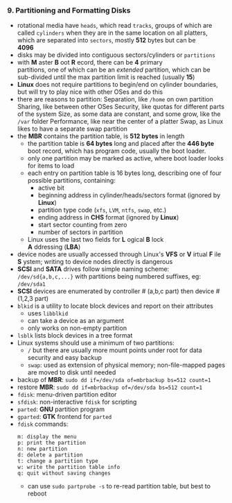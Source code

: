 ### 9. Partitioning and Formatting Disks

  * rotational media have `heads`, which read `tracks`, groups of which are
    called `cylinders` when they are in the same location on all platters,  
    which are separated into `sectors`, mostly **512** bytes but can be  
    **4096**
  * disks may be divided into contiguous sectors/cylinders or `partitions`
  * with **M** aster **B** oot **R** ecord, there can be **4** primary  
    partitions, one of which can be an *extended* partition, which can be  
    sub-divided until the max partition limit is reached (usually **15**)
  * **Linux** does not require partitions to begin/end on cylinder boundaries,
    but will try to play nice with other OSes and do this
  * there are reasons to partition:
        Separation, like `/home` on own partition
        Sharing, like between other OSes
        Security, like quotas for different parts of the system
        Size, as some data are constant, and some grow, like the `/var` folder
        Performance, like near the center of a platter
        Swap, as Linux likes to have a separate swap partition
  * the **MBR** contains the partition table, is **512 bytes** in length
    * the partition table is **64 bytes** long and placed after the **446
      byte** boot record, which has program code, usually the boot loader.
    * only one partition may be marked as active, where boot loader looks for
      items to load
    * each entry on partition table is 16 bytes long, describing one of four  
      possible partitions, containing:
      * active bit
      * beginning address in cylinder/heads/sectors format (ignored by  
        **Linux**)
      * partition type code (`xfs`, `LVM`, `ntfs`, `swap`, etc.)
      * ending address in **CHS** format (ignored by **Linux**)
      * start sector counting from zero
      * number of sectors in partition
    * Linux uses the last two fields for **L** ogical **B** lock  
    **A** ddressing (**LBA**)
  * device nodes are usually accessed through Linux's **VFS** or **V** irtual
    **F** ile **S** ystem; writing to device nodes directly is dangerous
  * **SCSI** and **SATA** drives follow simple naming scheme: `/dev/sd{a,b,c,...}`
    with partitions being numbered suffixes, eg: `/dev/sda1`
  * **SCSI** devices are enumerated by controller # (a,b,c part) then device #
    (1,2,3 part)
  * `blkid` is a utility to locate block devices and report on their attributes
    * uses `libblkid`
    * can take a device as an argument
    * only works on non-empty partition
  * `lsblk` lists block devices in a tree format
  * Linux systems should use a minimum of two partitions:
    * `/` but there are usually more mount points under root for data security
      and easy backup
    * `swap`: used as extension of physical memory; non-file-mapped pages are
      moved to disk until needed
  * backup of **MBR**: `sudo dd if=/dev/sda of=mbrbackup bs=512 count=1`
  * restore **MBR**: `sudo dd if=mbrbackup of=/dev/sda bs=512 count=1`
  * `fdisk`: menu-driven partition editor
  * `sfdisk`: non-interactive `fdisk` for scripting
  * `parted`: **GNU** partition program
  * `gparted`: **GTK** frontend for `parted`
  * `fdisk` commands:
    ```
    m: display the menu
    p: print the partition
    n: new partition
    d: delete a partition
    t: change a partition type
    w: write the partition table info
    q: quit without saving changes
    ```
    * can use `sudo partprobe -s` to re-read partition table, but best to  
      reboot
